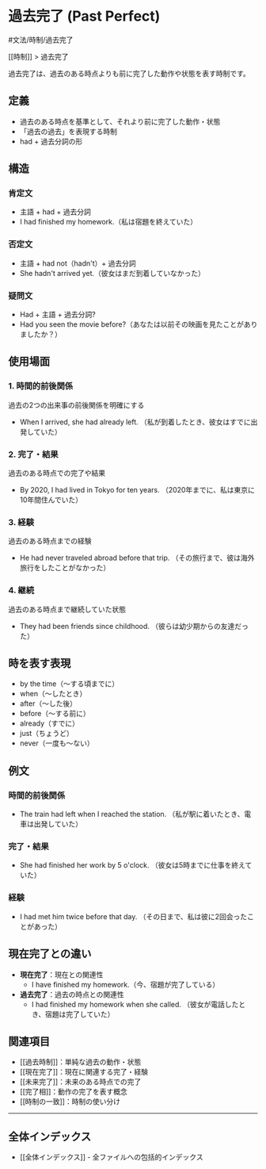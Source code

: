 ﻿# 過去完了 (Past Perfect)

#文法/時制/過去完了

[[時制]] > 過去完了

過去完了は、過去のある時点よりも前に完了した動作や状態を表す時制です。

## 定義
- 過去のある時点を基準として、それより前に完了した動作・状態
- 「過去の過去」を表現する時制
- had + 過去分詞の形

## 構造
### 肯定文
- 主語 + had + 過去分詞
- I had finished my homework.（私は宿題を終えていた）

### 否定文
- 主語 + had not（hadn't）+ 過去分詞
- She hadn't arrived yet.（彼女はまだ到着していなかった）

### 疑問文
- Had + 主語 + 過去分詞?
- Had you seen the movie before?（あなたは以前その映画を見たことがありましたか？）

## 使用場面

### 1. 時間的前後関係
過去の2つの出来事の前後関係を明確にする
- When I arrived, she had already left.
  （私が到着したとき、彼女はすでに出発していた）

### 2. 完了・結果
過去のある時点での完了や結果
- By 2020, I had lived in Tokyo for ten years.
  （2020年までに、私は東京に10年間住んでいた）

### 3. 経験
過去のある時点までの経験
- He had never traveled abroad before that trip.
  （その旅行まで、彼は海外旅行をしたことがなかった）

### 4. 継続
過去のある時点まで継続していた状態
- They had been friends since childhood.
  （彼らは幼少期からの友達だった）

## 時を表す表現
- by the time（～する頃までに）
- when（～したとき）
- after（～した後）
- before（～する前に）
- already（すでに）
- just（ちょうど）
- never（一度も～ない）

## 例文
### 時間的前後関係
- The train had left when I reached the station.
  （私が駅に着いたとき、電車は出発していた）

### 完了・結果
- She had finished her work by 5 o'clock.
  （彼女は5時までに仕事を終えていた）

### 経験
- I had met him twice before that day.
  （その日まで、私は彼に2回会ったことがあった）

## 現在完了との違い
- **現在完了**：現在との関連性
  - I have finished my homework.（今、宿題が完了している）
- **過去完了**：過去の時点との関連性
  - I had finished my homework when she called.
    （彼女が電話したとき、宿題は完了していた）

## 関連項目
- [[過去時制]]：単純な過去の動作・状態
- [[現在完了]]：現在に関連する完了・経験
- [[未来完了]]：未来のある時点での完了
- [[完了相]]：動作の完了を表す概念
- [[時制の一致]]：時制の使い分け

---

## 全体インデックス
- [[全体インデックス]] - 全ファイルへの包括的インデックス 